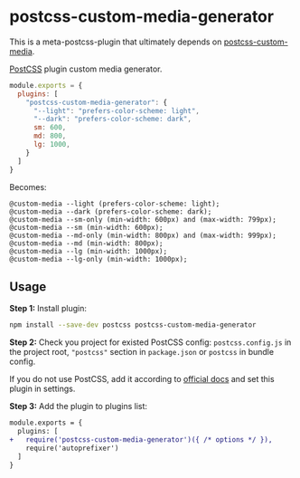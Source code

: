 # postcss-custom-media-generator

This is a meta-postcss-plugin that ultimately depends on [postcss-custom-media](https://github.com/csstools/postcss-plugins/tree/main/plugins/postcss-custom-media).

[PostCSS] plugin custom media generator.

[PostCSS]: https://github.com/postcss/postcss

```js
module.exports = {
  plugins: [
    "postcss-custom-media-generator": {
      "--light": "prefers-color-scheme: light",
      "--dark": "prefers-color-scheme: dark",
      sm: 600,
      md: 800,
      lg: 1000,
    }
  ]
}
```

Becomes:

```postcss
@custom-media --light (prefers-color-scheme: light);
@custom-media --dark (prefers-color-scheme: dark);
@custom-media --sm-only (min-width: 600px) and (max-width: 799px);
@custom-media --sm (min-width: 600px);
@custom-media --md-only (min-width: 800px) and (max-width: 999px);
@custom-media --md (min-width: 800px);
@custom-media --lg (min-width: 1000px);
@custom-media --lg-only (min-width: 1000px);
```

## Usage

**Step 1:** Install plugin:

```sh
npm install --save-dev postcss postcss-custom-media-generator
```

**Step 2:** Check you project for existed PostCSS config: `postcss.config.js`
in the project root, `"postcss"` section in `package.json`
or `postcss` in bundle config.

If you do not use PostCSS, add it according to [official docs]
and set this plugin in settings.

**Step 3:** Add the plugin to plugins list:

```diff
module.exports = {
  plugins: [
+   require('postcss-custom-media-generator')({ /* options */ }),
    require('autoprefixer')
  ]
}
```

[official docs]: https://github.com/postcss/postcss#usage

